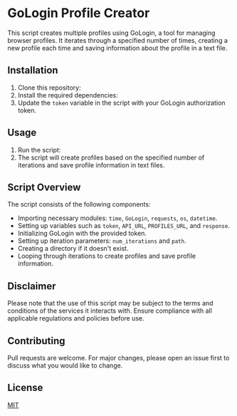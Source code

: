 # GoLogin Profile Creator

This script creates multiple profiles using GoLogin, a tool for managing browser profiles. It iterates through a specified number of times, creating a new profile each time and saving information about the profile in a text file.

## Installation

1. Clone this repository:
2. Install the required dependencies:
3. Update the `token` variable in the script with your GoLogin authorization token.

## Usage

1. Run the script:
2. The script will create profiles based on the specified number of iterations and save profile information in text files.

## Script Overview

The script consists of the following components:

- Importing necessary modules: `time`, `GoLogin`, `requests`, `os`, `datetime`.
- Setting up variables such as `token`, `API_URL`, `PROFILES_URL`, and `response`.
- Initializing GoLogin with the provided token.
- Setting up iteration parameters: `num_iterations` and `path`.
- Creating a directory if it doesn't exist.
- Looping through iterations to create profiles and save profile information.

## Disclaimer

Please note that the use of this script may be subject to the terms and conditions of the services it interacts with. Ensure compliance with all applicable regulations and policies before use.

## Contributing

Pull requests are welcome. For major changes, please open an issue first to discuss what you would like to change.

## License

[MIT](https://choosealicense.com/licenses/mit/)


